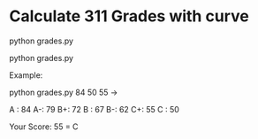 # Calculate 311 Grades with curve

python grades.py <A> <C>

python grades.py <A> <C> <Score>

Example:

python grades.py 84 50 55 ->

A : 84
A-: 79
B+: 72
B : 67
B-: 62
C+: 55
C : 50

Your Score: 55 = C

